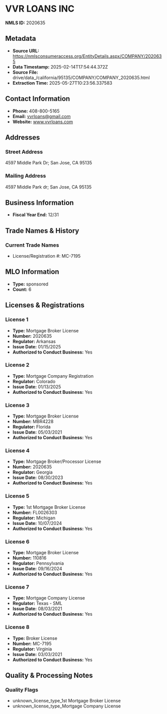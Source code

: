 # VVR LOANS INC

**NMLS ID:** 2020635

## Metadata
- **Source URL:** https://nmlsconsumeraccess.org/EntityDetails.aspx/COMPANY/2020635
- **Data Timestamp:** 2025-02-14T17:54:44.372Z
- **Source File:** drive/data_/california/95135/COMPANY/COMPANY_2020635.html
- **Extraction Time:** 2025-05-27T10:23:56.337583

## Contact Information
- **Phone:** 408-800-5165
- **Email:** vvrloans@gmail.com
- **Website:** www.vvrloans.com

## Addresses
### Street Address
4597 Middle Park Dr; San Jose, CA 95135

### Mailing Address
4597 Middle Park dr; San Jose, CA 95135

## Business Information
- **Fiscal Year End:** 12/31

## Trade Names & History
### Current Trade Names
- License/Registration #: MC-7195

## MLO Information
- **Type:** sponsored
- **Count:** 6

## Licenses & Registrations

### License 1
- **Type:** Mortgage Broker License
- **Number:** 2020635
- **Regulator:** Arkansas
- **Issue Date:** 01/15/2025
- **Authorized to Conduct Business:** Yes

### License 2
- **Type:** Mortgage Company Registration
- **Regulator:** Colorado
- **Issue Date:** 01/13/2025
- **Authorized to Conduct Business:** Yes

### License 3
- **Type:** Mortgage Broker License
- **Number:** MBR4228
- **Regulator:** Florida
- **Issue Date:** 05/03/2021
- **Authorized to Conduct Business:** Yes

### License 4
- **Type:** Mortgage Broker/Processor License
- **Number:** 2020635
- **Regulator:** Georgia
- **Issue Date:** 08/30/2023
- **Authorized to Conduct Business:** Yes

### License 5
- **Type:** 1st Mortgage Broker License
- **Number:** FL0026303
- **Regulator:** Michigan
- **Issue Date:** 10/07/2024
- **Authorized to Conduct Business:** Yes

### License 6
- **Type:** Mortgage Broker License
- **Number:** 110816
- **Regulator:** Pennsylvania
- **Issue Date:** 09/16/2024
- **Authorized to Conduct Business:** Yes

### License 7
- **Type:** Mortgage Company License
- **Regulator:** Texas - SML
- **Issue Date:** 08/03/2021
- **Authorized to Conduct Business:** Yes

### License 8
- **Type:** Broker License
- **Number:** MC-7195
- **Regulator:** Virginia
- **Issue Date:** 03/03/2021
- **Authorized to Conduct Business:** Yes

## Quality & Processing Notes
### Quality Flags
- unknown_license_type_1st Mortgage Broker License
- unknown_license_type_Mortgage Company License
